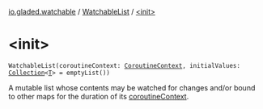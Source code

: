 [io.gladed.watchable](../index.md) / [WatchableList](index.md) / [&lt;init&gt;](./-init-.md)

# &lt;init&gt;

`WatchableList(coroutineContext: `[`CoroutineContext`](https://kotlinlang.org/api/latest/jvm/stdlib/kotlin.coroutines/-coroutine-context/index.html)`, initialValues: `[`Collection`](https://kotlinlang.org/api/latest/jvm/stdlib/kotlin.collections/-collection/index.html)`<`[`T`](index.md#T)`> = emptyList())`

A mutable list whose contents may be watched for changes and/or bound to other maps for the duration
of its [coroutineContext](coroutine-context.md).

